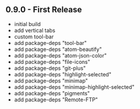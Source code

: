 ## 0.9.0 - First Release
* initial build
* add vertical tabs
* custom tool-bar
* add package-deps "tool-bar"
* add package-deps "atom-beautify"
* add package-deps "atom-json-color"
* add package-deps "file-icons"
* add package-deps "git-plus"
* add package-deps "highlight-selected"
* add package-deps "minimap"
* add package-deps "minimap-highlight-selected"
* add package-deps "pigments"
* add package-deps "Remote-FTP"
